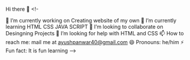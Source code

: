 Hi there 👋
<!-

🔭 I’m currently working on Creating website of my own
🌱 I’m currently learning HTML CSS JAVA SCRIPT
👯 I’m looking to collaborate on Desingning Projects
🤔 I’m looking for help with HTML and CSS
📫 How to reach me: mail me at ayushpanwar40@gmail.com
😄 Pronouns: he/him
⚡ Fun fact: It is fun learning -->

